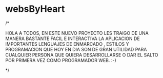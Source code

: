 # websByHeart

/*

HOLA A TODOS, EN ESTE NUEVO PROYECTO LES TRAIGO DE UNA MANERA BASTANTE FACIL E INTERACTIVA LA APLICACION DE IMPORTANTES LENGUAJES DE ENMARCADO , ESTILOS  Y PROGRAMACION QUE  HOY EN DIA SON DE GRAN UTILIDAD PARA CUALQUIER PERSONA QUE QUIERA DESARROLLARSE O DAR EL SALTO POR PRIMERA VEZ COMO PROGRAMADOR WEB. :-)




*/
